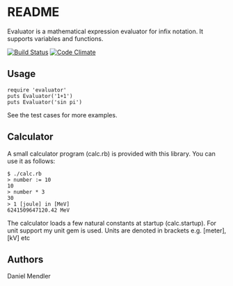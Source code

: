 README
======

Evaluator is a mathematical expression evaluator for infix notation. It supports variables and functions.

[![Build Status](https://secure.travis-ci.org/minad/evaluator.png?branch=master)](http://travis-ci.org/minad/evaluator) [![Code Climate](https://codeclimate.com/github/minad/evaluator.png)](https://codeclimate.com/github/minad/evaluator)

Usage
-----

    require 'evaluator'
    puts Evaluator('1+1')
    puts Evaluator('sin pi')

See the test cases for more examples.

Calculator
----------

A small calculator program (calc.rb) is provided with this library. You can use
it as follows:

    $ ./calc.rb
    > number := 10
    10
    > number * 3
    30
    > 1 [joule] in [MeV]
    6241509647120.42 MeV

The calculator loads a few natural constants at startup (calc.startup). For unit support
my unit gem is used. Units are denoted in brackets e.g. [meter], [kV] etc

Authors
-------

Daniel Mendler
